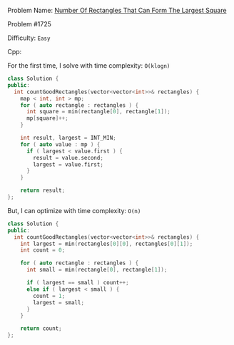 Problem Name: [Number Of Rectangles That Can Form The Largest Square](https://leetcode.com/problems/number-of-rectangles-that-can-form-the-largest-square/)

Problem #1725

Difficulty: `Easy`

Cpp:

For the first time, I solve with time complexity: `O(klogn)`

```cpp
class Solution {
public:
  int countGoodRectangles(vector<vector<int>>& rectangles) {
    map < int, int > mp;
    for ( auto rectangle : rectangles ) {
      int square = min(rectangle[0], rectangle[1]);
      mp[square]++;
    }

    int result, largest = INT_MIN;
    for ( auto value : mp ) {
      if ( largest < value.first ) {
        result = value.second;
        largest = value.first;
      }
    }

    return result;
};
```

But, I can optimize with time complexity: `O(n)`

```cpp
class Solution {
public:
  int countGoodRectangles(vector<vector<int>>& rectangles) {
    int largest = min(rectangles[0][0], rectangles[0][1]);
    int count = 0;

    for ( auto rectangle : rectangles ) {
      int small = min(rectangle[0], rectangle[1]);

      if ( largest == small ) count++;
      else if ( largest < small ) {
        count = 1;
        largest = small;
      }
    }

    return count;
};
```
